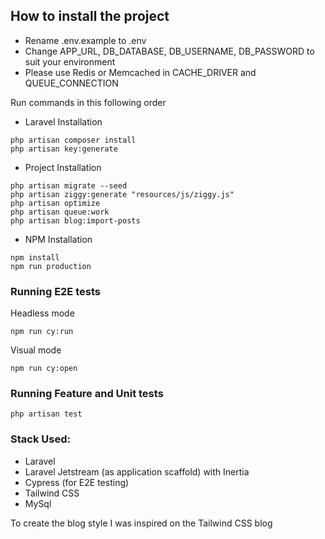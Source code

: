 ## How to install the project

- Rename .env.example to .env 
- Change APP_URL, DB_DATABASE, DB_USERNAME, DB_PASSWORD to suit your environment
- Please use Redis or Memcached in CACHE_DRIVER and QUEUE_CONNECTION

Run commands in this following order

- Laravel Installation
```console
php artisan composer install
php artisan key:generate
```
- Project Installation
```console
php artisan migrate --seed 
php artisan ziggy:generate "resources/js/ziggy.js"
php artisan optimize
php artisan queue:work
php artisan blog:import-posts
```
- NPM Installation
```console
npm install
npm run production
```

### Running E2E tests
Headless mode
```console
npm run cy:run
```
Visual mode
```console
npm run cy:open
```
### Running Feature and Unit tests
```console
php artisan test
```


### Stack Used:
- Laravel
- Laravel Jetstream (as application scaffold) with Inertia
- Cypress (for E2E testing)
- Tailwind CSS
- MySql

To create the blog style I was inspired on the Tailwind CSS blog 
